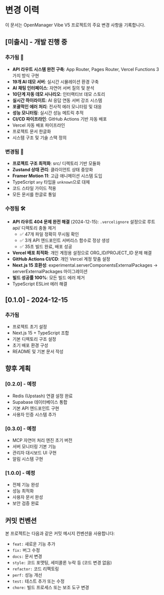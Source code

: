 # 변경 이력

이 문서는 OpenManager Vibe V5 프로젝트의 주요 변경 사항을 기록합니다.

## [미출시] - 개발 진행 중

### 추가됨 🚀
- **API 라우트 시스템 완전 구축**: App Router, Pages Router, Vercel Functions 3가지 방식 구현
- **19개 AI 데모 서버**: 실시간 시뮬레이션 환경 구축
- **AI 채팅 인터페이스**: 자연어 서버 질의 및 분석
- **10단계 자동 데모 시나리오**: 인터랙티브 데모 스토리
- **실시간 하이라이트**: AI 응답 연동 서버 강조 시스템
- **포괄적인 에러 처리**: 전사적 에러 모니터링 및 대응
- **성능 모니터링**: 실시간 성능 메트릭 추적
- **CI/CD 파이프라인**: GitHub Actions 기반 자동 배포
- Vercel 자동 배포 파이프라인
- 프로젝트 문서 한글화
- 시스템 구조 및 기술 스택 정의

### 변경됨 🔄
- **프로젝트 구조 최적화**: src/ 디렉토리 기반 모듈화
- **Zustand 상태 관리**: 클라이언트 상태 중앙화
- **Framer Motion 11**: 고급 애니메이션 시스템 도입
- TypeScript `any` 타입을 `unknown`으로 대체
- 코드 스타일 가이드 적용
- 모든 문서를 한글로 통일

### 수정됨 🛠️
- **API 라우트 404 문제 완전 해결** (2024-12-15): `.vercelignore` 설정으로 루트 api/ 디렉토리 충돌 제거
  - ✅ 47개 파일 정확히 무시됨 확인
  - ✅ 3개 API 엔드포인트 서버리스 함수로 정상 생성
  - ✅ 35초 빌드 완료, 배포 성공
- **Vercel 배포 최적화**: 개인 계정용 설정으로 ORG_ID/PROJECT_ID 문제 해결
- **GitHub Actions CI/CD**: 개인 Vercel 계정 맞춤 설정
- **Next.js 15 호환성**: experimental.serverComponentsExternalPackages → serverExternalPackages 마이그레이션
- **빌드 성공률 100%**: 모든 빌드 에러 제거
- TypeScript ESLint 에러 해결

## [0.1.0] - 2024-12-15

### 추가됨
- 프로젝트 초기 설정
- Next.js 15 + TypeScript 조합
- 기본 디렉토리 구조 설정
- 초기 배포 환경 구성
- README 및 기본 문서 작성

## 향후 계획

### [0.2.0] - 예정
- Redis (Upstash) 연결 설정 완료
- Supabase 데이터베이스 통합
- 기본 API 엔드포인트 구현
- 사용자 인증 시스템 추가

### [0.3.0] - 예정
- MCP 자연어 처리 엔진 초기 버전
- 서버 모니터링 기본 기능
- 관리자 대시보드 UI 구현
- 알림 시스템 구현

### [1.0.0] - 예정
- 전체 기능 완성
- 성능 최적화
- 사용자 문서 완성
- 보안 검증 완료

## 커밋 컨벤션

본 프로젝트는 다음과 같은 커밋 메시지 컨벤션을 사용합니다:

- `feat:` 새로운 기능 추가
- `fix:` 버그 수정
- `docs:` 문서 변경
- `style:` 코드 포맷팅, 세미콜론 누락 등 (코드 변경 없음)
- `refactor:` 코드 리팩토링
- `perf:` 성능 개선
- `test:` 테스트 추가 또는 수정
- `chore:` 빌드 프로세스 또는 보조 도구 변경 